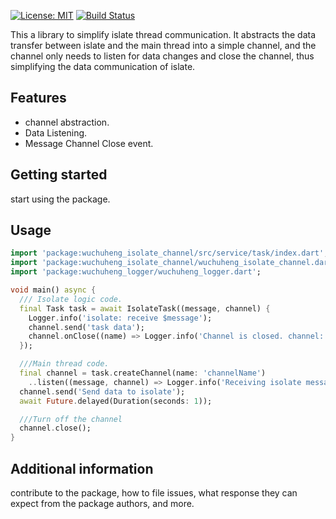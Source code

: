 [![License: MIT](https://img.shields.io/badge/License-MIT-yellow.svg)](https://opensource.org/licenses/MIT)
<a href="https://github.com/wuchuheng/isolate_channel_dart/actions"><img src="https://github.com/wuchuheng/isolate_channel_dart/actions/workflows/tests.yaml/badge.svg" alt="Build Status"></a>


This a library to simplify islate thread communication. It abstracts the data transfer between islate and the main thread into a simple channel, and the channel only needs to listen for data changes and close the channel, thus simplifying the data communication of islate.

## Features

- channel abstraction.
- Data Listening.
- Message Channel Close event.

## Getting started

start using the package.

## Usage

```dart
import 'package:wuchuheng_isolate_channel/src/service/task/index.dart';
import 'package:wuchuheng_isolate_channel/wuchuheng_isolate_channel.dart';
import 'package:wuchuheng_logger/wuchuheng_logger.dart';

void main() async {
  /// Isolate logic code.
  final Task task = await IsolateTask((message, channel) {
    Logger.info('isolate: receive $message');
    channel.send('task data');
    channel.onClose((name) => Logger.info('Channel is closed. channel: $name.'));
  });

  ///Main thread code.
  final channel = task.createChannel(name: 'channelName')
    ..listen((message, channel) => Logger.info('Receiving isolate messages')).cancel();
  channel.send('Send data to isolate');
  await Future.delayed(Duration(seconds: 1));

  ///Turn off the channel
  channel.close();
}
```

## Additional information

contribute to the package, how to file issues, what response they can expect 
from the package authors, and more.
